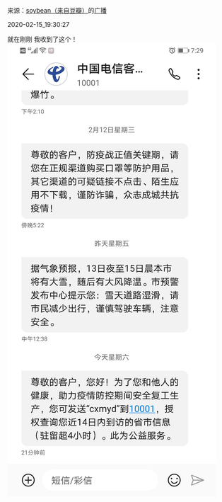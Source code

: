 来源：[soybean（来自豆瓣）](https://www.douban.com/people/141896157/)的[广播](https://www.douban.com/people/141896157/status/2813041591/)


2020-02-15_19:30:27


就在刚刚 我收到了这个！
![](./pic/2020-02-15_19:30:27-soybean的广播1.jpg)  

